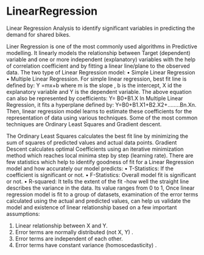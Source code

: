 # LinearRegression
Linear Regression Analysis to identify significant variables in predicting the demand for shared bikes.

Liner Regression is one of the most commonly used algorithms in Predictive modelling.
It linearly models the relationship between Target (dependent) variable and one or more independent (explanatory) variables with the help of correlation coefficient and by fitting a linear line/plane to the observed data.
The two type of Linear Regression model:
• Simple Linear Regression
• Multiple Linear Regression.
For simple linear regression, best fit line is defined by:
  Y =mx+b
where m is the slope , b is the intercept, X id the explanatory variable and Y is the dependent variable.
The above equation can also be represented by coefficients:
Y= B0+B1.X
In Multiple Linear Regression, it fits a hyperplane defined by:
  Y=B0+B1.X1+B2.X2+……..Bn.Xn.
Then, linear regression model learns to estimate these coefficients for the representation of data using various techniques. Some of the most common techniques are Ordinary Least Squares and Gradient descent.

The Ordinary Least Squares calculates the best fit line by minimizing the sum of squares of predicted values and actual data points.
Gradient Descent calculates optimal Coefficients using an iterative minimization method which reaches local minima step by step (learning rate).
There are few statistics which help to identify goodness of fit for a Linear Regression model and how accurately our model predicts:
• T-Statistics: If the coefficient is significant or not.
• F-Statistics: Overall model fit is significant or not.
• R-squared: It tells the extent of the fit -how well the straight line describes the variance in the data. Its value ranges from 0 to 1,
Once linear regression model is fit to a group of datasets, examination of the error terms calculated using the actual and predicted values, can help us validate the model and existence of linear relationship based on a few important assumptions:
1. Linear relationship between X and Y.
2. Error terms are normally distributed (not X, Y) .
3. Error terms are independent of each other.
4. Error terms have constant variance (homoscedasticity) .

